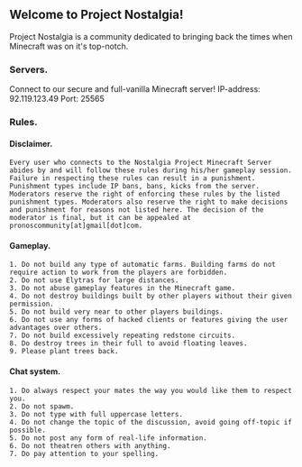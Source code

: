 ## Welcome to Project Nostalgia!

Project Nostalgia is a community dedicated to bringing back the times when Minecraft was on it's top-notch.

### Servers.

Connect to our secure and full-vanilla Minecraft server!
IP-address: 92.119.123.49
Port: 25565

### Rules.
#### Disclaimer.

```
Every user who connects to the Nostalgia Project Minecraft Server abides by and will follow these rules during his/her gameplay session. Failure in respecting these rules can result in a punishment. Punishment types include IP bans, bans, kicks from the server. Moderators reserve the right of enforcing these rules by the listed punishment types. Moderators also reserve the right to make decisions and punishment for reasons not listed here. The decision of the moderator is final, but it can be appealed at pronoscommunity[at]gmail[dot]com.
```

#### Gameplay.

```
1. Do not build any type of automatic farms. Building farms do not require action to work from the players are forbidden.
2. Do not use Elytras for large distances.
3. Do not abuse gameplay features in the Minecraft game.
4. Do not destroy buildings built by other players without their given permission.
5. Do not build very near to other players buildings.
6. Do not use any forms of hacked clients or features giving the user advantages over others.
7. Do not build excessively repeating redstone circuits.
8. Do destroy trees in their full to avoid floating leaves.
9. Please plant trees back.
```

#### Chat system.

```
1. Do always respect your mates the way you would like them to respect you.
2. Do not spawm.
3. Do not type with full uppercase letters.
4. Do not change the topic of the discussion, avoid going off-topic if possible.
5. Do not post any form of real-life information.
6. Do not theatren others with anything.
7. Do pay attention to your spelling.
```
